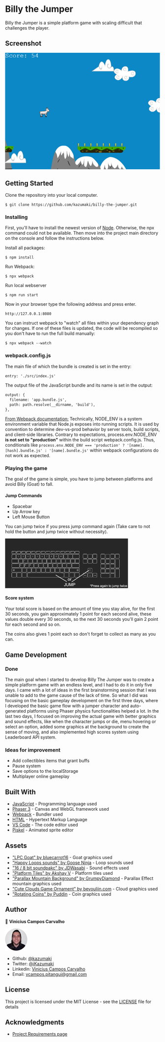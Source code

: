 # Billy the Jumper

Billy the Jumper is a simple platform game with scaling difficult that challenges the player.

## Screenshot

![Screenshot of the webpage](images/game-screenshot.png)

## Getting Started

Clone the repository into your local computer.

```
$ git clone https://github.com/kazumaki/billy-the-jumper.git
```

### Installing

First, you'll have to install the newest version of [Node](https://nodejs.org/en/download/). Otherwise, the npx command could not be available. Then move into the project main directory on the console and follow the instructions below. 

Install all packages:

```
$ npm install
```

Run Webpack:

```
$ npx webpack
```

Run local webserver

```
$ npm run start
```

Now in your browser type the following address and press enter.

```
http://127.0.0.1:8080
```

You can instruct webpack to "watch" all files within your dependency graph for changes. If one of these files is updated, the code will be recompiled so you don't have to run the full build manually:

```
$ npx webpack --watch
```

### webpack.config.js

The main file of which the bundle is created is set in the entry:

```
entry: './src/index.js'
```

The output file of the JavaScript bundle and its name is set in the output:

```
output: {
  filename: 'app.bundle.js',
  path: path.resolve(__dirname, 'build'),
},
```

[From Webpack documentation:](https://webpack.js.org/guides/production/) Technically, NODE_ENV is a system environment variable that Node.js exposes into running scripts. It is used by convention to determine dev-vs-prod behavior by server tools, build scripts, and client-side libraries. Contrary to expectations, process.env.NODE_ENV **is not set to "production"** within the build script webpack.config.js. Thus, conditionals like `process.env.NODE_ENV === 'production' ? '[name].[hash].bundle.js' : '[name].bundle.js'` within webpack configurations do not work as expected.

### Playing the game

The goal of the game is simple, you have to jump between platforms and avoid Billy (Goat) to fall.
#### Jump Commands
* Spacebar
* Up Arrow key
* Left Mouse Button

You can jump twice if you press jump command again (Take care to not hold the button and jump twice without necessity).

![Profile Image](images/small-keyboard.png) 

#### Score system
Your total score is based on the amount of time you stay alive, for the first 30 seconds, you gain approximately 1 point for each second alive, these values double every 30 seconds, so the next 30 seconds you'll gain 2 point for each second and so on.

The coins also gives 1 point each so don't forget to collect as many as you can.

## Game Development

### Done

The main goal when I started to develop Billy The Jumper was to create a simple platform game with an endless level, and I had to do it in only five days. I came with a lot of ideas in the first brainstorming session that I was unable to add to the game cause of the lack of time. So what I did was focusing on the basic gameplay development on the first three days, where I developed the basic game flow with a jumper character and auto-generated platforms using Phaser physics functionalities helped a lot. In the last two days, I focused on improving the actual game with better graphics and sound effects, like when the character jumps or die, menu hovering or select an option, added some graphics at the background to create the sense of moving, and also implemented high scores system using Leaderboard API system.

### Ideas for improvement

* Add collectibles items that grant buffs
* Pause system
* Save options to the localStorage
* Multiplayer online gameplay

## Built With

* [JavaScript](https://www.javascript.com/) - Programming language used
* [Phaser 3](https://phaser.io/phaser3) - Canvas and WebGL framework used
* [Webpack](https://webpack.js.org/) - Bundler used
* [HTML](https://en.wikipedia.org/wiki/HTML) - Hypertext Markup Language
* [VS Code](https://code.visualstudio.com/) - The code editor used
* [Piskel](https://www.piskelapp.com/) - Animated sprite editor

## Assets

* ["LPC Goat" by bluecarrot16](https://opengameart.org/content/lpc-goat) - Goat graphics used
* ["Happy Loops sounds" by Goose Ninja](https://gooseninja.itch.io/happy-loops) - Loop sounds used
* ["16 / 8 bit soundpakc" by JDWasabi](https://jdwasabi.itch.io/8-bit-16-bit-sound-effects-pack) - Sound effects used
* ["Platform Tiles" by Akshay V](https://opengameart.org/content/platformer-tiles-2) - Platform tiles used
* ["Parallax Mountain Background" by GrumpyDiamond](https://opengameart.org/content/parallax-mountain-background) - Parallax Effect mountain graphics used
* ["Cute Clouds Game Ornament" by bevouliin.com](https://opengameart.org/content/cute-clouds-game-ornament) - Cloud graphics used
* ["Rotating Coins" by Puddin](https://opengameart.org/content/rotating-coin) - Coin graphics used 
## Author

👤 **Vinicius Campos Carvalho**

<a href="https://github.com/kazumaki" rel="noopener noreferrer" target="_blank">

  ![Profile Image](images/vinicius-profile.png) 

</a>

- Github: [@kazumaki](https://github.com/kazumaki)
- Twitter: [@iKazumaki](https://twitter.com/iKazumaki)
- Linkedin: [Vinicius Campos Carvalho](https://www.linkedin.com/in/vcamposcarvalho/)
- Email: [vcampos.pitangui@gmail.com](vcampos.pitangui@gmail.com)

## License

This project is licensed under the MIT License - see the [LICENSE](LICENSE) file for details

## Acknowledgments

* [Project Requirements page](https://www.notion.so/Platform-game-4a55a7d1fcc245bcb012c76814764712)